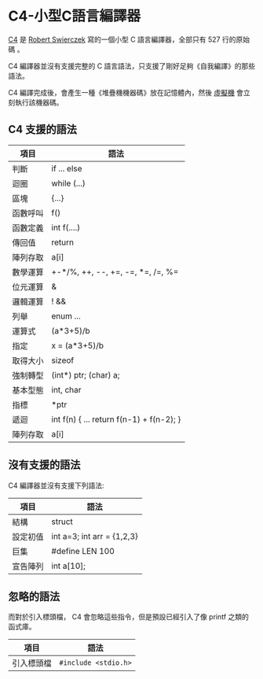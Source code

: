 # C4-小型C語言編譯器

[C4](https://github.com/rswier/c4) 是 [Robert Swierczek](https://github.com/rswier/) 寫的一個小型 C 語言編譯器，全部只有 527 行的原始碼 。

C4 編譯器並沒有支援完整的 C 語言語法，只支援了剛好足夠《自我編譯》的那些語法。

C4 編譯完成後，會產生一種《堆疊機機器碼》放在記憶體內，然後 [虛擬機](C5c-C4的堆疊虛擬機.md) 會立刻執行該機器碼。

## C4 支援的語法

項目 | 語法
-----|-------------------
判斷 | if ... else
迴圈 | while (...)
區塊 | {...}
函數呼叫 | f()
函數定義 | int f(....)
傳回值 | return 
陣列存取 | a[i] 
數學運算 | +-*/%, ++, --, +=, -=, *=, /=, %=
位元運算 | &|^~
邏輯運算 |  ! && || 
列舉 | enum ...
運算式 | (a*3+5)/b 
指定 | x = (a*3+5)/b
取得大小 | sizeof
強制轉型 | (int*) ptr; (char) a;
基本型態 | int, char
指標 | *ptr 
遞迴 | int f(n) { ... return f(n-1) + f(n-2); }
陣列存取 | a[i]

## 沒有支援的語法

C4 編譯器並沒有支援下列語法:

項目 | 語法
-----|-------------------
結構 | struct
設定初值 | int a=3; int arr = {1,2,3}
巨集 | #define LEN 100
宣告陣列 | int a[10];

## 忽略的語法

而對於引入標頭檔， C4 會忽略這些指令，但是預設已經引入了像 printf 之類的函式庫。

項目 | 語法
-----|-------------------------------
引入標頭檔 | `#include <stdio.h>`


